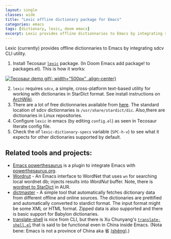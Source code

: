 ```yaml
---
layout: single
classes: wide
title: "Lexic offline dictionary package for Emacs"
categories: emacs
tags: [dictionary, lexic, doom emacs]
excerpt: Lexic provides offline dictionnaries to Emacs by integrating sdcv CLI utility. 
---
```


Lexic (currently) provides offline dictionnaries to Emacs by integrating sdcv CLI utility. 

1. Install Tecosaur [`lexic`](https://github.com/tecosaur/lexic) package. (In Doom Emacs add package! to packages.el). This is how it works:

[![Tecosaur demo gif](https://media.githubusercontent.com/media/tecosaur/lexic/master/lexic.gif){: width="500px" .align-center}](https://media.githubusercontent.com/media/tecosaur/lexic/master/lexic.gif)

2. `lexic` requires `sdcv`, a simple, cross-platform text-based utility for working with dictionaries in StarDict format. See install instructions on [ArchWiki](https://wiki.archlinux.org/index.php/Sdcv).
3. There are a lot of free dictionnaries available from [here](https://web.archive.org/web/20200702000038/http://download.huzheng.org/). The standard location of sdcv dictionnaries is `/usr/share/stardict/dic`. Also,there are dictionaries in Linux repositories.
4. Configure `lexic` in emacs (by editing `config.el`) as seen in Tecosaur literate config file.
5. Check the  of `lexic-dictionary-specs` variable (`SPC-h-v`) to see what it expects for other dictionaries supported by default.


## Related tools and projects:
- [Emacs powerthesaurus](https://github.com/SavchenkoValeriy/emacs-powerthesaurus) is a plugin to integrate Emacs with  [powerthesaurus.org](https://www.powerthesaurus.org).
- [Wordnut](https://github.com/gromnitsky/wordnut) - An Emacs interface to WordNet that uses `wn` for searching local wordnet db; injects results into *WordNut* buffer. Note, there is [wordnet to StarDict](https://aur.archlinux.org/packages/stardict-wordnet/) in AUR.
- [dictmaster](https://github.com/tuxor1337/dictmaster) - A simple tool that automatically fetches dictionary data from different offline and online sources. The dictionaries are prettified and automatically converted to stardict format. The input format might be some XML or HTML format. Zipped data is also supported and there is basic support for Babylon dictionaries.
- [translate-shell](https://github.com/soimort/translate-shell) is nice from CLI, but there is Xu Chunyang's [`translate-shell.el`](https://github.com/xuchunyang/translate-shell.el) that is said to be functional even in China inside Emacs. (Nota bene: Emacs is not a province of China aka 省 [(shěng)](https://en.wikipedia.org/wiki/Provinces_of_China).) 



